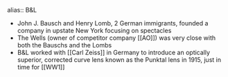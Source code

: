 alias:: B&L

- John J. Bausch and Henry Lomb, 2 German immigrants, founded a company in upstate New York focusing on spectacles
- The Wells (owner of competitor company [[AO]]) was very close with both the Bauschs and the Lombs
- B&L worked with [[Carl Zeiss]] in Germany to introduce an optically superior, corrected curve lens known as the Punktal lens in 1915, just in time for [[WW1]]